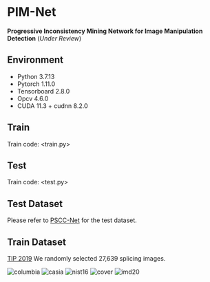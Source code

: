 # PIM-Net

**Progressive Inconsistency Mining Network for Image Manipulation Detection**  (_Under Review_)

## Environment
* Python 3.7.13
* Pytorch 1.11.0
* Tensorboard 2.8.0
* Opcv 4.6.0
* CUDA 11.3 + cudnn 8.2.0

## Train
Train code: <train.py>

## Test
Train code: <test.py>

## Test Dataset
Please refer to [PSCC-Net](https://github.com/proteus1991/PSCC-Net) for the test dataset.

## Train Dataset
[TIP 2019](https://github.com/jawadbappy/forgery_localization_HLED) We randomly selected 27,639 splicing images.


![columbia](https://github.com/ningnbai/PIM-Net/assets/106603827/43fe7b3a-311c-4a8e-a4d2-88c63e0dabec)
![casia](https://github.com/ningnbai/PIM-Net/assets/106603827/bb8be896-ada2-4281-a7be-f9bd0154e6ca)
![nist16](https://github.com/ningnbai/PIM-Net/assets/106603827/a0600114-82ba-4af1-bd47-ba97ef50e2e4)
![cover](https://github.com/ningnbai/PIM-Net/assets/106603827/beaf78a5-77aa-4d13-8880-f8c06d367aaa)
![imd20](https://github.com/ningnbai/PIM-Net/assets/106603827/c97cf472-1e83-4600-ad74-4fe4cfb2b1ac)

